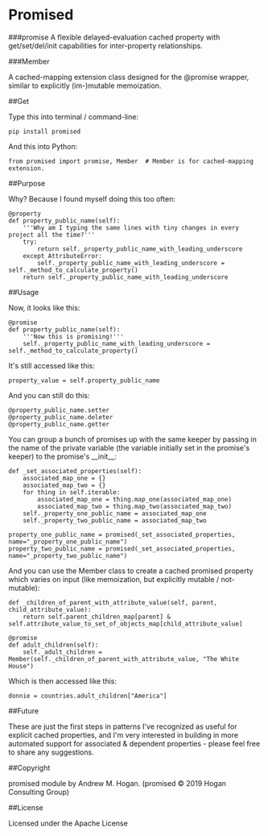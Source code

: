 # Promised
###promise
A flexible delayed-evaluation cached property with get/set/del/init capabilities for inter-property relationships.

###Member

A cached-mapping extension class designed for the @promise wrapper, similar to explicitly (im-)mutable memoization.

##Get

Type this into terminal / command-line:

    pip install promised

And this into Python:

    from promised import promise, Member  # Member is for cached-mapping extension.

##Purpose

Why? Because I found myself doing this too often:

    @property
    def property_public_name(self):
        '''Why am I typing the same lines with tiny changes in every project all the time?'''
        try:
            return self._property_public_name_with_leading_underscore
        except AttributeError:
            self._property_public_name_with_leading_underscore = self._method_to_calculate_property()
        return self._property_public_name_with_leading_underscore

##Usage

Now, it looks like this:

    @promise
    def property_public_name(self):
        '''Now this is promising!'''
        self._property_public_name_with_leading_underscore = self._method_to_calculate_property()

It's still accessed like this:

    property_value = self.property_public_name

And you can still do this:

    @property_public_name.setter
    @property_public_name.deleter
    @property_public_name.getter

You can group a bunch of promises up with the same keeper by passing in the name of the private variable (the variable initially set in the promise's keeper) to the promise's \_\_init\_\_:

    def _set_associated_properties(self):
        associated_map_one = {}
        associated_map_two = {}
        for thing in self.iterable:
            associated_map_one = thing.map_one(associated_map_one)
            associated_map_two = thing.map_two(associated_map_two)
        self._property_one_public_name = associated_map_one
        self._property_two_public_name = associated_map_two
    
    property_one_public_name = promised(_set_associated_properties, name="_property_one_public_name")
    property_two_public_name = promised(_set_associated_properties, name="_property_two_public_name")

And you can use the Member class to create a cached promised property which varies on input (like memoization, but explicitly mutable / not-mutable):

    def _children_of_parent_with_attribute_value(self, parent, child_attribute_value):
        return self.parent_children_map[parent] & self.attribute_value_to_set_of_objects_map[child_attribute_value]
    
    @promise
    def adult_children(self):
        self._adult_children = Member(self._children_of_parent_with_attribute_value, "The White House")
    
Which is then accessed like this:

    donnie = countries.adult_children["America"]

##Future

These are just the first steps in patterns I've recognized as useful for explicit cached properties, and I'm very interested in building in more automated support for associated & dependent properties - please feel free to share any suggestions.

##Copyright

promised module by Andrew M. Hogan. (promised &copy; 2019 Hogan Consulting Group)

##License

Licensed under the Apache License
